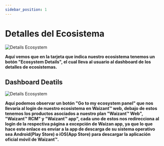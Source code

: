 ```yaml
---
sidebar_position: 1
---
```


# Detalles del Ecosistema

![Details Ecosystem](/img/store-usuario/details-ecosystem-1.png)

**Aquí vemos que en la tarjeta que indica nuestro ecosistema tenemos un botón "Ecosystem Details", el cual lleva al usuario al dashboard de los detalles de ecosistemas.**

## Dashboard Deatils

![Details Ecosystem](/img/store-usuario/details-ecosystem-2.png)

**Aquí podemos observar un botón "Go to my ecosystem panel" que nos llevaría al login de nuestro ecosistema en Waizant™ web, debajo de estos tenemos los productos asociados a nuestro plan "Waizant™ Web", "Waizant™ RCM" y "Waizant™ app", cada uno de estos nos redirecciona al login de la respectiva página a excepción de Waizan app, ya que lo que hace este enlace es enviar a la app de descarga de su sistema operativo sea Android(Play Store) o iOS(App Store) para descargar la aplicación oficial móvil de Waizant™.**
